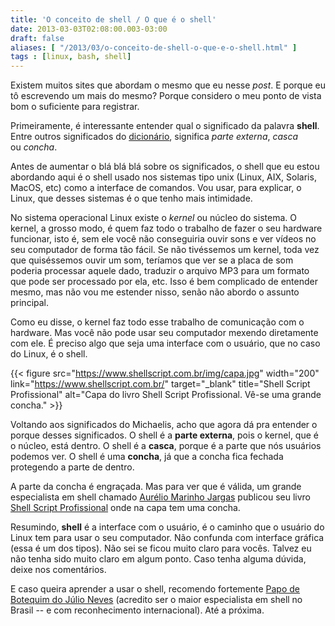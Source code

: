 ```yaml
---
title: 'O conceito de shell / O que é o shell'
date: 2013-03-03T02:08:00.003-03:00
draft: false
aliases: [ "/2013/03/o-conceito-de-shell-o-que-e-o-shell.html" ]
tags : [linux, bash, shell]
---
```


Existem muitos sites que abordam o mesmo que eu nesse _post_. E porque eu tô escrevendo um mais do mesmo? Porque considero o meu ponto de vista bom o suficiente para registrar.

Primeiramente, é interessante entender qual o significado da palavra **shell**. Entre outros significados do [dicionário](http://michaelis.uol.com.br/moderno/ingles/index.php?lingua=ingles-portugues&palavra=shell), significa _parte externa_, _casca_ ou _concha_.

Antes de aumentar o blá blá blá sobre os significados, o shell que eu estou abordando aqui é o shell usado nos sistemas tipo unix (Linux, AIX, Solaris, MacOS, etc) como a interface de comandos. Vou usar, para explicar, o Linux, que desses sistemas é o que tenho mais intimidade.

No sistema operacional Linux existe o _kernel_ ou núcleo do sistema. O kernel, a grosso modo, é quem faz todo o trabalho de fazer o seu hardware funcionar, isto é, sem ele você não conseguiria ouvir sons e ver vídeos no seu computador de forma tão fácil. Se não tivéssemos um kernel, toda vez que quiséssemos ouvir um som, teríamos que ver se a placa de som poderia processar aquele dado, traduzir o arquivo MP3 para um formato que pode ser processado por ela, etc. Isso é bem complicado de entender mesmo, mas não vou me estender nisso, senão não abordo o assunto principal.

Como eu disse, o kernel faz todo esse trabalho de comunicação com o hardware. Mas você não pode usar seu computador mexendo diretamente com ele. É preciso algo que seja uma interface com o usuário, que no caso do Linux, é o shell.

{{< figure src="https://www.shellscript.com.br/img/capa.jpg" width="200"
           link="https://www.shellscript.com.br/" target="_blank"
           title="Shell Script Profissional"
           alt="Capa do livro Shell Script Profissional. Vê-se uma grande concha." >}}

Voltando aos significados do Michaelis, acho que agora dá pra entender o porque desses significados. O shell é a **parte externa**, pois o kernel, que é o núcleo, está dentro. O shell é a **casca**, porque é a parte que nós usuários podemos ver. O shell é uma **concha**, já que a concha fica fechada protegendo a parte de dentro.

A parte da concha é engraçada. Mas para ver que é válida, um grande especialista em shell chamado [Aurélio Marinho Jargas](http://aurelio.net/) publicou seu livro [Shell Script Profissional](http://www.shellscript.com.br/) onde na capa tem uma concha.

Resumindo, **shell** é a interface com o usuário, é o caminho que o usuário do Linux tem para usar o seu computador. Não confunda com interface gráfica (essa é um dos tipos). Não sei se ficou muito claro para vocês. Talvez eu não tenha sido muito claro em algum ponto. Caso tenha alguma dúvida, deixe nos comentários.

E caso queira aprender a usar o shell, recomendo fortemente [Papo de Botequim do Júlio Neves](http://www.apoie.org/JulioNeves/) (acredito ser o maior especialista em shell no Brasil -- e com reconhecimento internacional). Até a próxima.
